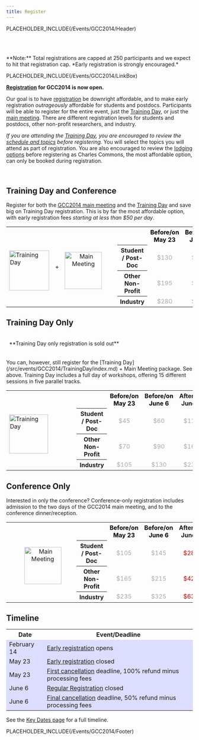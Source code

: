 ```yaml
---
title: Register
---
```

PLACEHOLDER_INCLUDE(/Events/GCC2014/Header)

<br /><br />

<div class='center'>
**Note:** Total registrations are capped at 250 participants and we expect to hit that registration cap. *Early registration is strongly encouraged.*
</div>

PLACEHOLDER_INCLUDE(/Events/GCC2014/LinkBox)



**[Registration](https://housing6.res.jhu.edu/KxRegistration_Live/Galaxy2014) for GCC2014 is now open.**

Our goal is to have [registration](https://housing6.res.jhu.edu/KxRegistration_Live/Galaxy2014) be downright affordable, and to make early registration *outrageously* affordable for students and postdocs.  Participants will be able to register for the entire event, just the [Training Day](/src/Events/GCC2014/TrainingDay/index.md), or just the [main meeting](/src/Events/GCC2014/Program/index.md).  There are different registration levels for students and postdocs, other non-profit researchers, and industry.

*If you are attending the [Training Day](/src/events/GCC2014/TrainingDay/index.md), you are encouraged to review the [schedule and topics](/src/events/GCC2014/TrainingDay/index.md) before registering.* You will select the topics you will attend as part of registration.  You are also encouraged to review the [lodging options](/src/events/GCC2014/Logistics/index.md) before registering as Charles Commons, the most affordable option, can only be booked during registration.

<br />


## Training Day and Conference

Register for both the [GCC2014 main meeting](/src/events/GCC2014/Program/index.md) and the [Training Day](/src/events/GCC2014/TrainingDay/index.md) and save big on Training Day registration.  This is by far the most affordable option, with early registration fees *starting at less than $50 per day*.

<table>
  <tr>
    <td rowspan=4 style=" border: none;"> <br /> <a href='../TrainingDay'><img src='/Images/Logos/GCC2014TDLogoSmall.png' alt='Training Day' width="108" /></a> </td>
    <td rowspan=4 style=" border: none;"> </strong>+<strong> </td>
    <td rowspan=4 style=" text-align: center; border: none;"> <br /><a href='../Program'><img src='/Images/Logos/GCC2014LogoTall200.png' alt='Main Meeting' width="100" /></a> </td>
    <td rowspan=4 style=" border: none;"> &nbsp;&nbsp;&nbsp;&nbsp; </td>
    <td style=" border: none;"> </td>
    <th style=" color: #000;"> Before/on May 23 </th>
    <th style=" color: #000;"> Before/on June 6 </th>
    <th> After/on June 7 </th>
  </tr>
  <tr>
    <th> Student / Post-Doc </th>
    <td style=" text-align: center; color: #aaa;"> </strong>$130<strong> </td>
    <td style=" text-align: center; color: #aaa;"> </strong>$185<strong> </td>
    <td style=" text-align: center; color: #c00;"> </strong>$370<strong> </td>
  </tr>
  <tr>
    <th> Other Non-Profit   </th>
    <td style=" text-align: center; color: #aaa;"> </strong>$195<strong> </td>
    <td style=" text-align: center; color: #aaa;"> </strong>$265<strong> </td>
    <td style=" text-align: center; color: #c00;"> </strong>$540<strong> </td>
  </tr>
  <tr>
    <th> Industry           </th>
    <td style=" text-align: center; color: #aaa;"> </strong>$280<strong> </td>
    <td style=" text-align: center; color: #aaa;"> </strong>$395<strong> </td>
    <td style=" text-align: center; color: #c00;"> </strong>$790<strong> </td>
  </tr>
</table>



## Training Day Only

<div class='red center'><br /> &nbsp;&nbsp;**Training Day only registration is sold out** &nbsp;&nbsp; <br /><br /></div>

<br />
You can, however, still register for the [Training Day](/src/events/GCC2014/TrainingDay/index.md) + Main Meeting package.  See above. Training Day includes a full day of workshops, offering 15 different sessions in five parallel tracks.

<table>
  <tr>
    <td rowspan=4 style=" border: none;"> <br /> <a href='../TrainingDay'><img src='/Images/Logos/GCC2014TDLogoSmall.png' alt='Training Day' width="105" /></a> </td>
    <td rowspan=4 style=" border: none;"> </strong>&nbsp;<strong> </td>
    <td rowspan=4 style=" text-align: center; border: none; width: 108px;"> </td>
    <td rowspan=4 style=" border: none;"> &nbsp;&nbsp;&nbsp;&nbsp; </td>
    <td style=" border: none;"> </td>
    <th style=" color: #000;"> Before/on May 23 </th>
    <th style=" color: #000;"> Before/on June 6 </th>
    <th> After/on June 7 </th>
  </tr>
  <tr>
    <th> Student / Post-Doc </th>
    <td style=" text-align: center; color: #aaa;"> </strong>$45<strong> </td>
    <td style=" text-align: center; color: #aaa;"> </strong>$60<strong> </td>
    <td style=" text-align: center; color: #aaa;"> </strong>$110<strong> </td>
  </tr>
  <tr>
    <th> Other Non-Profit   </th>
    <td style=" text-align: center; color: #aaa;"> </strong>$70<strong> </td>
    <td style=" text-align: center; color: #aaa;"> </strong>$90<strong> </td>
    <td style=" text-align: center; color: #aaa;"> </strong>$160<strong> </td>
  </tr>
  <tr>
    <th> Industry           </th>
    <td style=" text-align: center; color: #aaa;"> </strong>$105<strong> </td>
    <td style=" text-align: center; color: #aaa;"> </strong>$130<strong> </td>
    <td style=" text-align: center; color: #aaa;"> </strong>$230<strong> </td>
  </tr>
</table>


## Conference Only

Interested in only the conference?  Conference-only registration includes admission to the two days of the GCC2014 main meeting, and to the conference dinner/reception.

<table>
  <tr>
    <td rowspan=4 style=" border: none; width: 110px;"> <br /> &nbsp; </td>
    <td rowspan=4 style=" border: none;"> </strong>&nbsp;<strong> </td>
    <td rowspan=4 style=" text-align: center; border: none;"> <br /><a href='../Program'><img src='/Images/Logos/GCC2014LogoTall200.png' alt='Main Meeting' width="100" /></a> </td>
    <td rowspan=4 style=" border: none;"> &nbsp;&nbsp;&nbsp;&nbsp; </td>
    <td style=" border: none;"> </td>
    <th style=" color: #000;"> Before/on May 23 </th>
    <th style=" color: #000;"> Before/on June 6 </th>
    <th> After/on June 7 </th>
  </tr>
  <tr>
    <th> Student / Post-Doc </th>
    <td style=" text-align: center; color: #aaa;"> </strong>$105<strong> </td>
    <td style=" text-align: center; color: #aaa;"> </strong>$145<strong> </td>
    <td style=" text-align: center; color: #c00;"> </strong>$280<strong> </td>
  </tr>
  <tr>
    <th> Other Non-Profit   </th>
    <td style=" text-align: center; color: #aaa;"> </strong>$165<strong> </td>
    <td style=" text-align: center; color: #aaa;"> </strong>$215<strong> </td>
    <td style=" text-align: center; color: #c00;"> </strong>$420<strong> </td>
  </tr>
  <tr>
    <th> Industry           </th>
    <td style=" text-align: center; color: #aaa;"> </strong>$235<strong> </td>
    <td style=" text-align: center; color: #aaa;"> </strong>$325<strong> </td>
    <td style=" text-align: center; color: #c00;"> </strong>$630<strong> </td>
  </tr>
</table>



## Timeline

<table>
  <tr class="th" >
    <th> Date </th>
    <th> Event/Deadline </th>
  </tr>
  <tr style="background-color: #ddf" >
    <td> February 14 </td>
    <td> <a href='/Events/GCC2014/Register'>Early registration</a> opens </td>
  </tr>
  <tr style="background-color: #ddf" >
    <td> May 23</td>
    <td> <a href='/Events/GCC2014/Register'>Early registration</a> </strong>closed<strong> </td>
  </tr>
  <tr style="background-color: #ddf" >
    <td> May 23 </td>
    <td> <a href='/Events/GCC2014/Register'>First cancellation</a> deadline, 100% refund minus processing fees </td>
  </tr>
  <tr style="background-color: #ddf" >
    <td> June 6 </td>
    <td> <a href='/Events/GCC2014/Register'>Regular Registration</a> </strong>closed<strong> </td>
  </tr>
  <tr style="background-color: #ddf" >
    <td> June 6 </td>
    <td> <a href='/Events/GCC2014/Register'>Final cancellation</a> deadline, 50% refund minus processing fees </td>
  </tr>
</table>

See the [Key Dates page](/src/events/GCC2014/KeyDates/index.md) for a full timeline.

PLACEHOLDER_INCLUDE(/Events/GCC2014/Footer)
